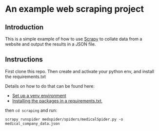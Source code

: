 # An example web scraping project

## Introduction

This is a simple example of how to use [Scrapy](https://scrapy.org/) to collate data from a website and output the results in a JSON file.

## Instructions

First clone this repo. Then create and activate your python env, and install the requirements.txt 

Details on how to do that can be found here: 
- [Set up a venv environment](https://docs.python.org/3/library/venv.html)
- [Installing the packages in a requirements.txt](https://intellipaat.com/community/31672/how-to-use-requirements-txt-to-install-all-dependencies-in-a-python-project),

then `cd scraping` and run:
```
scrapy runspider medspider/spiders/medicalSpider.py -o medical_company_data.json
```
